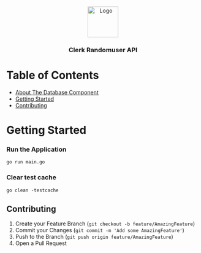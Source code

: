 <br />
<p align="center">
  <a href="https://github.com/gerokkos/clerk">
    <img src="https://www.notion.so/image/https%3A%2F%2Fs3-us-west-2.amazonaws.com%2Fsecure.notion-static.com%2Fdb9d7081-fbdc-483e-af81-c09036f7ec36%2Ffavicon.jpg?table=block&id=64fe587d-3296-4e1c-b460-6b78169a49bf&width=250&userId=435c4628-e44f-43f5-964f-caecf3a3ed84&cache=v2" alt="Logo" width="80" height="80">
  </a>
  <h3 align="center">Clerk Randomuser API</h3>
</p>

# Table of Contents

* [About The Database Component](#about-the-database-component)
* [Getting Started](#getting-started)
* [Contributing](#contributing)


# Getting Started

### Run the Application

``
go run main.go
``

### Clear test cache 

``
go clean -testcache
``

## Contributing

1. Create your Feature Branch (`git checkout -b feature/AmazingFeature`)
3. Commit your Changes (`git commit -m 'Add some AmazingFeature'`)
4. Push to the Branch (`git push origin feature/AmazingFeature`)
5. Open a Pull Request
